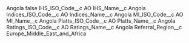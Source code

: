 <?xml version="1.0" encoding="UTF-8"?>
<CustomMetadata xmlns="http://soap.sforce.com/2006/04/metadata" xmlns:xsi="http://www.w3.org/2001/XMLSchema-instance" xmlns:xsd="http://www.w3.org/2001/XMLSchema">
    <label>Angola</label>
    <protected>false</protected>
    <values>
        <field>IHS_ISO_Code__c</field>
        <value xsi:type="xsd:string">AO</value>
    </values>
    <values>
        <field>IHS_Name__c</field>
        <value xsi:type="xsd:string">Angola</value>
    </values>
    <values>
        <field>Indices_ISO_Code__c</field>
        <value xsi:type="xsd:string">AO</value>
    </values>
    <values>
        <field>Indices_Name__c</field>
        <value xsi:type="xsd:string">Angola</value>
    </values>
    <values>
        <field>MI_ISO_Code__c</field>
        <value xsi:type="xsd:string">AO</value>
    </values>
    <values>
        <field>MI_Name__c</field>
        <value xsi:type="xsd:string">Angola</value>
    </values>
    <values>
        <field>Platts_ISO_Code__c</field>
        <value xsi:type="xsd:string">AO</value>
    </values>
    <values>
        <field>Platts_Name__c</field>
        <value xsi:type="xsd:string">Angola</value>
    </values>
    <values>
        <field>Ratings_ISO_Code__c</field>
        <value xsi:type="xsd:string">AO</value>
    </values>
    <values>
        <field>Ratings_Name__c</field>
        <value xsi:type="xsd:string">Angola</value>
    </values>
    <values>
        <field>Referral_Region__c</field>
        <value xsi:type="xsd:string">Europe_Middle_East_and_Africa</value>
    </values>
</CustomMetadata>
